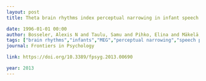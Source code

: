 ```yaml
---
layout: post
title: Theta brain rhythms index perceptual narrowing in infant speech perception

date: 1996-01-01 00:00
author: Bosseler, Alexis N and Taulu, Samu and Pihko, Elina and Mäkelä, Jyrki P and Imada, Toshiaki and Ahonen, Antti and Kuhl, Patricia K
tags: ["brain rhythms","infants","MEG","perceptual narrowing","speech perception","speech perception"," infants"," magnetoencephalography"]
journal: Frontiers in Psychology

link: https://doi.org/10.3389/fpsyg.2013.00690

year: 2013
---
```



